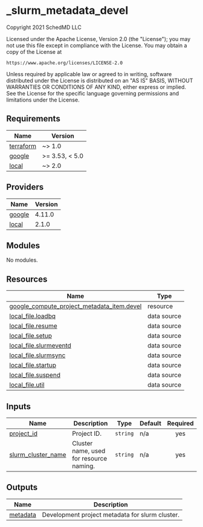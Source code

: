 # \_slurm_metadata_devel

<!-- BEGINNING OF PRE-COMMIT-TERRAFORM DOCS HOOK -->
Copyright 2021 SchedMD LLC

Licensed under the Apache License, Version 2.0 (the "License");
you may not use this file except in compliance with the License.
You may obtain a copy of the License at

    https://www.apache.org/licenses/LICENSE-2.0

Unless required by applicable law or agreed to in writing, software
distributed under the License is distributed on an "AS IS" BASIS,
WITHOUT WARRANTIES OR CONDITIONS OF ANY KIND, either express or implied.
See the License for the specific language governing permissions and
limitations under the License.

## Requirements

| Name | Version |
|------|---------|
| <a name="requirement_terraform"></a> [terraform](#requirement\_terraform) | ~> 1.0 |
| <a name="requirement_google"></a> [google](#requirement\_google) | >= 3.53, < 5.0 |
| <a name="requirement_local"></a> [local](#requirement\_local) | ~> 2.0 |

## Providers

| Name | Version |
|------|---------|
| <a name="provider_google"></a> [google](#provider\_google) | 4.11.0 |
| <a name="provider_local"></a> [local](#provider\_local) | 2.1.0 |

## Modules

No modules.

## Resources

| Name | Type |
|------|------|
| [google_compute_project_metadata_item.devel](https://registry.terraform.io/providers/hashicorp/google/latest/docs/resources/compute_project_metadata_item) | resource |
| [local_file.loadbq](https://registry.terraform.io/providers/hashicorp/local/latest/docs/data-sources/file) | data source |
| [local_file.resume](https://registry.terraform.io/providers/hashicorp/local/latest/docs/data-sources/file) | data source |
| [local_file.setup](https://registry.terraform.io/providers/hashicorp/local/latest/docs/data-sources/file) | data source |
| [local_file.slurmeventd](https://registry.terraform.io/providers/hashicorp/local/latest/docs/data-sources/file) | data source |
| [local_file.slurmsync](https://registry.terraform.io/providers/hashicorp/local/latest/docs/data-sources/file) | data source |
| [local_file.startup](https://registry.terraform.io/providers/hashicorp/local/latest/docs/data-sources/file) | data source |
| [local_file.suspend](https://registry.terraform.io/providers/hashicorp/local/latest/docs/data-sources/file) | data source |
| [local_file.util](https://registry.terraform.io/providers/hashicorp/local/latest/docs/data-sources/file) | data source |

## Inputs

| Name | Description | Type | Default | Required |
|------|-------------|------|---------|:--------:|
| <a name="input_project_id"></a> [project\_id](#input\_project\_id) | Project ID. | `string` | n/a | yes |
| <a name="input_slurm_cluster_name"></a> [slurm\_cluster\_name](#input\_slurm\_cluster\_name) | Cluster name, used for resource naming. | `string` | n/a | yes |

## Outputs

| Name | Description |
|------|-------------|
| <a name="output_metadata"></a> [metadata](#output\_metadata) | Development project metadata for slurm cluster. |
<!-- END OF PRE-COMMIT-TERRAFORM DOCS HOOK -->
